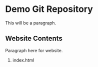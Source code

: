 # Demo Git  Repository

This will be a paragraph.

## Website Contents

Paragraph here for website.

1. index.html